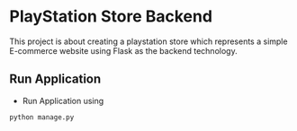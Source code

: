 # PlayStation Store Backend

This project is about creating a playstation store which represents a simple E-commerce website using Flask as the backend technology.


## Run Application

- Run Application using

```bash
python manage.py
```
